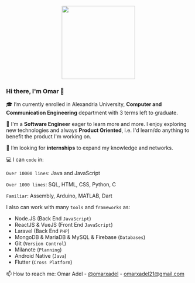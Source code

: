 <p align="center">
<img src="https://i.imgur.com/iBzGy19.png" width=200 height=200/>

### Hi there, I'm Omar 👋

<!--
**omarxadel/omarxadel** is a ✨ _special_ ✨ repository because its `README.md` (this file) appears on your GitHub profile.

Here are some ideas to get you started:

- 🔭 I’m currently working on ...
- 🌱 I’m currently learning ...
- 👯 I’m looking to collaborate on ...
- 🤔 I’m looking for help with ...
- 💬 Ask me about ...
- 📫 How to reach me: ...
- 😄 Pronouns: ...
- ⚡ Fun fact: ...
-->                                                                                  

🎓 I’m currently enrolled in Alexandria University, **Computer and Communication Engineering** department with 3 terms left to graduate.

🌱 I'm a **Software Engineer** eager to learn more and more. 
I enjoy exploring new technologies and always **Product Oriented**, i.e. I'd learn/do anything to benefit the product I'm working on.


👯 I’m looking for **internships** to expand my knowledge and networks.


💻 I can `code` in:

`Over 10000 lines`: Java and JavaScript

`Over 1000 lines`: SQL, HTML, CSS, Python, C

`Familiar`: Assembly, Arduino, MATLAB, Dart

I also can work with many `tools` and `frameworks` as: 
- Node.JS (Back End `JavaScript`)
- ReactJS & VueJS (Front End `JavaScript`) 
- Laravel (Back End `PHP`)
- MongoDB & MariaDB & MySQL & Firebase (`Databases`)
- Git (`Version Control`)
- Milanote (`Planning`)
- Android Native (`Java`)
- Flutter (`Cross Platform`)

📫 How to reach me:
Omar Adel - [@omarxadel](https://twitter.com/omarxadel) - omarxadel21@gmail.com

</p>
